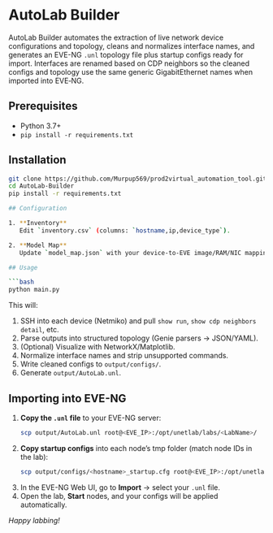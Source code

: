 # AutoLab Builder

AutoLab Builder automates the extraction of live network device configurations and topology, cleans and normalizes interface names, and generates an EVE-NG `.unl` topology file plus startup configs ready for import.
Interfaces are renamed based on CDP neighbors so the cleaned configs and topology use the same generic GigabitEthernet names when imported into EVE‑NG.

## Prerequisites

- Python 3.7+
- `pip install -r requirements.txt`

## Installation

```bash
git clone https://github.com/Murpup569/prod2virtual_automation_tool.git
cd AutoLab-Builder
pip install -r requirements.txt

## Configuration

1. **Inventory**  
   Edit `inventory.csv` (columns: `hostname,ip,device_type`).

2. **Model Map**  
   Update `model_map.json` with your device-to-EVE image/RAM/NIC mappings.

## Usage

```bash
python main.py
```

This will:

1. SSH into each device (Netmiko) and pull `show run`, `show cdp neighbors detail`, etc.  
2. Parse outputs into structured topology (Genie parsers → JSON/YAML).  
3. (Optional) Visualize with NetworkX/Matplotlib.  
4. Normalize interface names and strip unsupported commands.  
5. Write cleaned configs to `output/configs/`.  
6. Generate `output/AutoLab.unl`.

## Importing into EVE-NG

1. **Copy the `.unl` file** to your EVE-NG server:
   ```bash
   scp output/AutoLab.unl root@<EVE_IP>:/opt/unetlab/labs/<LabName>/
   ```
2. **Copy startup configs** into each node’s tmp folder (match node IDs in the lab):
   ```bash
   scp output/configs/<hostname>_startup.cfg root@<EVE_IP>:/opt/unetlab/tmp/0/node-<node_id>/startup-config.cfg
   ```
3. In the EVE-NG Web UI, go to **Import** → select your `.unl` file.  
4. Open the lab, **Start** nodes, and your configs will be applied automatically.

*Happy labbing!*  
